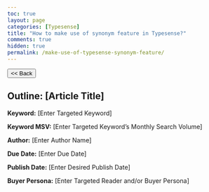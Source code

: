 ```yaml
---
toc: true
layout: page
categories: [Typesense]
title: "How to make use of synonym feature in Typesense?"
comments: true
hidden: true
permalink: /make-use-of-typesense-synonym-feature/
---
```


<button class="back-button" onclick="window.history.back()"><< Back</button>

## Outline: [Article Title]

**Keyword:** [Enter Targeted Keyword]

**Keyword MSV:** [Enter Targeted Keyword’s Monthly Search Volume]

**Author:** [Enter Author Name]

**Due Date:** [Enter Due Date]

**Publish Date:** [Enter Desired Publish Date]

**Buyer Persona:** [Enter Targeted Reader and/or Buyer Persona]

<br>
